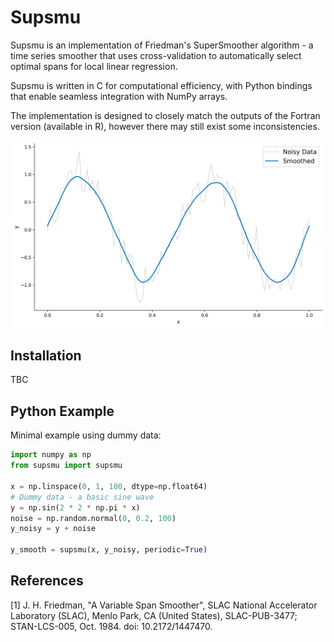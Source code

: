 # Supsmu

Supsmu is an implementation of Friedman's SuperSmoother algorithm - a time series smoother that uses
cross-validation to automatically select optimal spans for local linear regression.

Supsmu is written in C for computational efficiency, with Python bindings that enable seamless
integration with NumPy arrays.

The implementation is designed to closely match the outputs of the Fortran version (available in R),
however there may still exist some inconsistencies.

![A comparison of noisy data and its smoothed version using Supsmu](assets/smoothing_comparison.png "Smoothing Comparison")

## Installation

TBC

## Python Example
Minimal example using dummy data:

```Python
import numpy as np
from supsmu import supsmu

x = np.linspace(0, 1, 100, dtype=np.float64)
# Dummy data - a basic sine wave
y = np.sin(2 * 2 * np.pi * x)
noise = np.random.normal(0, 0.2, 100)
y_noisy = y + noise

y_smooth = supsmu(x, y_noisy, periodic=True)
```


## References
[1] J. H. Friedman, "A Variable Span Smoother", SLAC National Accelerator Laboratory (SLAC),
Menlo Park, CA (United States), SLAC-PUB-3477; STAN-LCS-005, Oct. 1984. doi: 10.2172/1447470.
